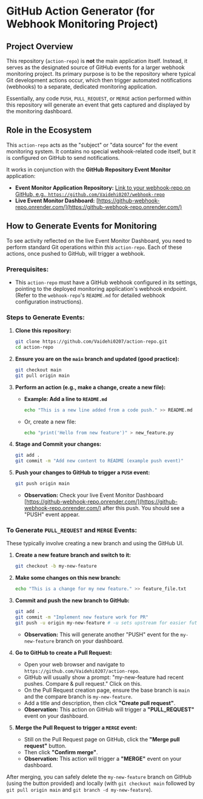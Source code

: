 # GitHub Action Generator (for Webhook Monitoring Project)

## Project Overview

This repository (`action-repo`) is **not** the main application itself. Instead, it serves as the designated source of GitHub events for a larger webhook monitoring project. Its primary purpose is to be the repository where typical Git development actions occur, which then trigger automated notifications (webhooks) to a separate, dedicated monitoring application.

Essentially, any code `PUSH`, `PULL_REQUEST`, or `MERGE` action performed within this repository will generate an event that gets captured and displayed by the monitoring dashboard.

## Role in the Ecosystem

This `action-repo` acts as the "subject" or "data source" for the event monitoring system. It contains no special webhook-related code itself, but it is configured on GitHub to send notifications.

It works in conjunction with the **GitHub Repository Event Monitor** application:

*   **Event Monitor Application Repository:** [Link to your webhook-repo on GitHub, e.g., `https://github.com/Vaidehi0207/webhook-repo`](https://github.com/Vaidehi0207/webhook-repo)
*   **Live Event Monitor Dashboard:** [https://github-webhook-repo.onrender.com/](https://github-webhook-repo.onrender.com/)

## How to Generate Events for Monitoring

To see activity reflected on the live Event Monitor Dashboard, you need to perform standard Git operations within *this* `action-repo`. Each of these actions, once pushed to GitHub, will trigger a webhook.

### Prerequisites:

*   This `action-repo` must have a GitHub webhook configured in its settings, pointing to the deployed monitoring application's webhook endpoint. (Refer to the `webhook-repo`'s `README.md` for detailed webhook configuration instructions).

### Steps to Generate Events:

1.  **Clone this repository:**
    ```bash
    git clone https://github.com/Vaidehi0207/action-repo.git
    cd action-repo
    ```

2.  **Ensure you are on the `main` branch and updated (good practice):**
    ```bash
    git checkout main
    git pull origin main
    ```

3.  **Perform an action (e.g., make a change, create a new file):**
    *   **Example: Add a line to `README.md`**
        ```bash
        echo "This is a new line added from a code push." >> README.md
        ```
    *   Or, create a new file:
        ```bash
        echo "print('Hello from new feature')" > new_feature.py
        ```

4.  **Stage and Commit your changes:**
    ```bash
    git add .
    git commit -m "Add new content to README (example push event)"
    ```

5.  **Push your changes to GitHub to trigger a `PUSH` event:**
    ```bash
    git push origin main
    ```
    *   **Observation:** Check your live Event Monitor Dashboard [https://github-webhook-repo.onrender.com/](https://github-webhook-repo.onrender.com/) after this push. You should see a "PUSH" event appear.

### To Generate `PULL_REQUEST` and `MERGE` Events:

These typically involve creating a new branch and using the GitHub UI.

1.  **Create a new feature branch and switch to it:**
    ```bash
    git checkout -b my-new-feature
    ```

2.  **Make some changes on this new branch:**
    ```bash
    echo "This is a change for my new feature." >> feature_file.txt
    ```

3.  **Commit and push the new branch to GitHub:**
    ```bash
    git add .
    git commit -m "Implement new feature work for PR"
    git push -u origin my-new-feature # -u sets upstream for easier future pushes/pulls
    ```
    *   **Observation:** This will generate another "PUSH" event for the `my-new-feature` branch on your dashboard.

4.  **Go to GitHub to create a Pull Request:**
    *   Open your web browser and navigate to `https://github.com/Vaidehi0207/action-repo`.
    *   GitHub will usually show a prompt: "my-new-feature had recent pushes. Compare & pull request." Click on this.
    *   On the Pull Request creation page, ensure the base branch is `main` and the compare branch is `my-new-feature`.
    *   Add a title and description, then click **"Create pull request"**.
    *   **Observation:** This action on GitHub will trigger a **"PULL_REQUEST"** event on your dashboard.

5.  **Merge the Pull Request to trigger a `MERGE` event:**
    *   Still on the Pull Request page on GitHub, click the **"Merge pull request"** button.
    *   Then click **"Confirm merge"**.
    *   **Observation:** This action will trigger a **"MERGE"** event on your dashboard.

After merging, you can safely delete the `my-new-feature` branch on GitHub (using the button provided) and locally (with `git checkout main` followed by `git pull origin main` and `git branch -d my-new-feature`).
